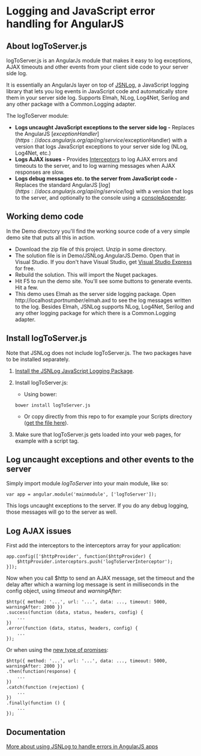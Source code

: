 # Logging and JavaScript error handling for AngularJS

## About logToServer.js

logToServer.js is an AngularJs module that makes it easy to log exceptions, AJAX timeouts and other events from your client side code to your server side log. 

It is essentially an AngularJs layer on top of [JSNLog](http://jsnlog.com), a JavaScript logging library that lets you log events in JavaScript code and automatically store them in your server side log. Supports Elmah, NLog, Log4Net, Serilog and any other package with a Common.Logging adapter.

The logToServer module:

* **Logs uncaught JavaScript exceptions to the server side log -** Replaces the AngularJS [$exceptionHandler](https://docs.angularjs.org/api/ng/service/$exceptionHandler) with a version that logs JavaScript exceptions to your server side log (NLog, Log4Net, etc.)
* **Logs AJAX issues -** Provides [Interceptors](https://docs.angularjs.org/api/ng/service/$http#interceptors) to log AJAX errors and timeouts to the server, and to log warning messages when AJAX responses are slow.
* **Logs debug messages etc. to the server from JavaScript code -** Replaces the standard AngularJS [$log](https://docs.angularjs.org/api/ng/service/$log) with a version that logs to the server, and optionally to the console using a [consoleAppender](http://jsnlog.com/Documentation/WebConfig/JSNLog/ConsoleAppender).

## Working demo code

In the Demo directory you'll find the working source code of a very simple demo site that puts all this in action.

* Download the zip file of this project. Unzip in some directory.
* The solution file is in Demo/JSNLog.AngularJS.Demo. Open that in Visual Studio. If you don't have Visual Studio, get [Visual Studio Express](https://www.visualstudio.com/en-us/products/visual-studio-express-vs.aspx) for free.
* Rebuild the solution. This will import the Nuget packages.
* Hit F5 to run the demo site. You'll see some buttons to generate events. Hit a few.
* This demo uses Elmah as the server side logging package. Open http://localhost:*portnumber*/elmah.axd to see the log messages written to the log. Besides Elmah, JSNLog supports NLog, Log4Net, Serilog and any other logging package for which there is a Common.Logging adapter.

## Install logToServer.js

Note that JSNLog does not include logToServer.js. The two packages have to be installed separately. 

1. [Install the JSNLog JavaScript Logging Package](http://jsnlog.com/Documentation/DownloadInstall). 

2. Install logToServer.js:

	* Using bower: 
	```
	bower install logToServer.js
	```

	* Or copy directly from this repo to for example your Scripts directory ([get the file here](https://raw.githubusercontent.com/mperdeck/JSNLog.AngularJS/master/logToServer.js)).

3. Make sure that logToServer.js gets loaded into your web pages, for example with a script tag.

## Log uncaught exceptions and other events to the server 

Simply import module _logToServer_ into your main module, like so:
```
var app = angular.module('mainmodule', ['logToServer']);
```

This logs uncaught exceptions to the server. If you do any debug logging, those messages will go to the server as well.

## Log AJAX issues

First add the interceptors to the interceptors array for your application:
```
app.config(['$httpProvider', function($httpProvider) {
	$httpProvider.interceptors.push('logToServerInterceptor');
}]);
```

Now when you call $http to send an AJAX message, set the timeout and the delay after which a warning log message is sent in milliseconds in the config object, using _timeout_ and _warningAfter_:
```
$http({ method: '...', url: '...', data: ..., timeout: 5000, warningAfter: 2000 })
.success(function (data, status, headers, config) {
	...
})
.error(function (data, status, headers, config) {
	...
});
```

Or when using the [new type of promises](https://docs.angularjs.org/api/ng/service/$q):
```
$http({ method: '...', url: '...', data: ..., timeout: 5000, warningAfter: 2000 })
.then(function(response) {
	...
})
.catch(function (rejection) {
	...
})
.finally(function () {
	...
});
```

## Documentation

[More about using JSNLog to handle errors in AngularJS apps](http://jsnlog.com/Documentation/GetStartedLogging/AngularJsErrorHandling)

